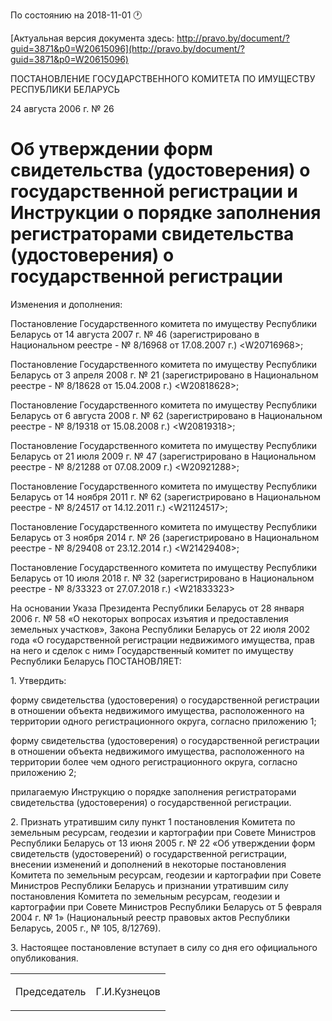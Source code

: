 По состоянию на 2018-11-01 &#x1F550;

[Актуальная версия документа здесь: http://pravo.by/document/?guid=3871&p0=W20615096](http://pravo.by/document/?guid=3871&p0=W20615096)

<p>ПОСТАНОВЛЕНИЕ ГОСУДАРСТВЕННОГО КОМИТЕТА ПО ИМУЩЕСТВУ РЕСПУБЛИКИ БЕЛАРУСЬ</p>
<p>24 августа 2006 г. № 26</p>
<h1>Об утверждении форм свидетельства (удостоверения) о государственной регистрации и Инструкции о порядке заполнения регистраторами свидетельства (удостоверения) о государственной регистрации</h1>
<p>Изменения и дополнения:</p>
<p>Постановление Государственного комитета по имуществу Республики Беларусь от 14 августа 2007 г. № 46 (зарегистрировано в Национальном реестре - № 8/16968 от 17.08.2007 г.) &lt;W20716968&gt;;</p>
<p>Постановление Государственного комитета по имуществу Республики Беларусь от 3 апреля 2008 г. № 21 (зарегистрировано в Национальном реестре - № 8/18628 от 15.04.2008 г.) &lt;W20818628&gt;;</p>
<p>Постановление Государственного комитета по имуществу Республики Беларусь от 6 августа 2008 г. № 62 (зарегистрировано в Национальном реестре - № 8/19318 от 15.08.2008 г.) &lt;W20819318&gt;;</p>
<p>Постановление Государственного комитета по имуществу Республики Беларусь от 21 июля 2009 г. № 47 (зарегистрировано в Национальном реестре - № 8/21288 от 07.08.2009 г.) &lt;W20921288&gt;;</p>
<p>Постановление Государственного комитета по имуществу Республики Беларусь от 14 ноября 2011 г. № 62 (зарегистрировано в Национальном реестре - № 8/24517 от 14.12.2011 г.) &lt;W21124517&gt;;</p>
<p>Постановление Государственного комитета по имуществу Республики Беларусь от 3 ноября 2014 г. № 26 (зарегистрировано в Национальном реестре - № 8/29408 от 23.12.2014 г.) &lt;W21429408&gt;;</p>
<p>Постановление Государственного комитета по имуществу Республики Беларусь от 10 июля 2018 г. № 32 (зарегистрировано в Национальном реестре - № 8/33323 от 27.07.2018 г.) &lt;W21833323&gt;</p>
<p></p>
<p>На основании Указа Президента Республики Беларусь от 28 января 2006 г. № 58 «О некоторых вопросах изъятия и предоставления земельных участков», Закона Республики Беларусь от 22 июля 2002 года «О государственной регистрации недвижимого имущества, прав на него и сделок с ним» Государственный комитет по имуществу Республики Беларусь ПОСТАНОВЛЯЕТ:</p>
<p>1. Утвердить:</p>
<p>форму свидетельства (удостоверения) о государственной регистрации в отношении объекта недвижимого имущества, расположенного на территории одного регистрационного округа, согласно приложению 1;</p>
<p>форму свидетельства (удостоверения) о государственной регистрации в отношении объекта недвижимого имущества, расположенного на территории более чем одного регистрационного округа, согласно приложению 2;</p>
<p>прилагаемую Инструкцию о порядке заполнения регистраторами свидетельства (удостоверения) о государственной регистрации.</p>
<p>2. Признать утратившим силу пункт 1 постановления Комитета по земельным ресурсам, геодезии и картографии при Совете Министров Республики Беларусь от 13 июня 2005 г. № 22 «Об утверждении форм свидетельств (удостоверений) о государственной регистрации, внесении изменений и дополнений в некоторые постановления Комитета по земельным ресурсам, геодезии и картографии при Совете Министров Республики Беларусь и признании утратившим силу постановления Комитета по земельным ресурсам, геодезии и картографии при Совете Министров Республики Беларусь от 5 февраля 2004 г. № 1» (Национальный реестр правовых актов Республики Беларусь, 2005 г., № 105, 8/12769).</p>
<p>3. Настоящее постановление вступает в силу со дня его официального опубликования.</p>
<p></p>
<table><tr>
<td><p>Председатель</p></td>
<td><p>Г.И.Кузнецов</p></td>
</tr></table>
<p></p>